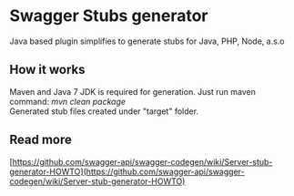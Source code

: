 # Swagger Stubs generator
Java based plugin simplifies to generate stubs for Java, PHP, Node, a.s.o

## How it works
Maven and Java 7 JDK is required for generation.
Just run maven command: _mvn clean package_  
Generated stub files created under "target" folder.

## Read more
[https://github.com/swagger-api/swagger-codegen/wiki/Server-stub-generator-HOWTO](https://github.com/swagger-api/swagger-codegen/wiki/Server-stub-generator-HOWTO)